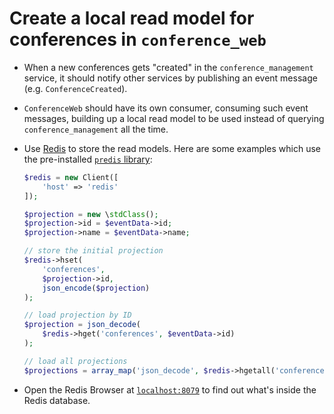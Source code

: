 # Create a local read model for conferences in `conference_web`

- When a new conferences gets "created" in the `conference_management` service, it should notify other services by publishing an event message (e.g. `ConferenceCreated`).
- `ConferenceWeb` should have its own consumer, consuming such event messages, building up a local read model to be used instead of querying `conference_management` all the time.
- Use [Redis](https://redis.io/commands) to store the read models. Here are some examples which use the pre-installed [`predis` library](https://github.com/nrk/predis):

    ```php 
    $redis = new Client([
        'host' => 'redis'
    ]);

    $projection = new \stdClass();
    $projection->id = $eventData->id;
    $projection->name = $eventData->name;
    
    // store the initial projection
    $redis->hset(
        'conferences',
        $projection->id,
        json_encode($projection)
    );
    
    // load projection by ID
    $projection = json_decode(
        $redis->hget('conferences', $eventData->id)
    );
    
    // load all projections
    $projections = array_map('json_decode', $redis->hgetall('conferences'));
    ```

- Open the Redis Browser at [`localhost:8079`](http://localhost:8079/) to find out what's inside the Redis database.
